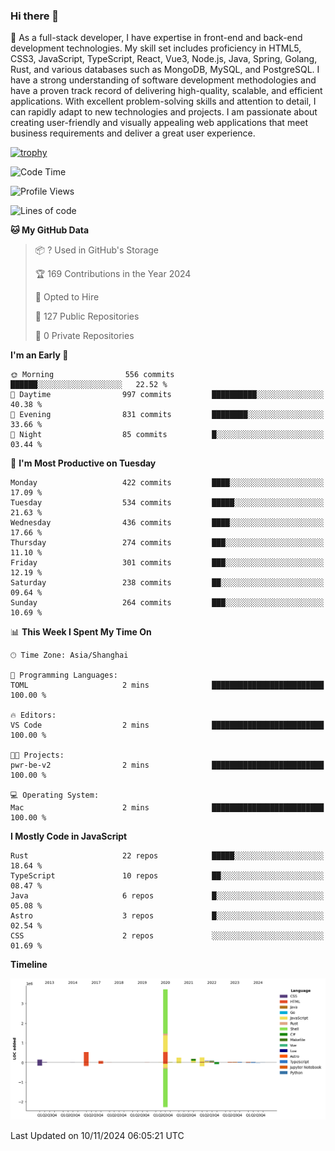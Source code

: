 ### Hi there 👋

🌱 As a full-stack developer, I have expertise in front-end and back-end development technologies. My skill set includes proficiency in HTML5, CSS3, JavaScript, TypeScript, React, Vue3, Node.js, Java, Spring, Golang, Rust, and various databases such as MongoDB, MySQL, and PostgreSQL. I have a strong understanding of software development methodologies and have a proven track record of delivering high-quality, scalable, and efficient applications. With excellent problem-solving skills and attention to detail, I can rapidly adapt to new technologies and projects. I am passionate about creating user-friendly and visually appealing web applications that meet business requirements and deliver a great user experience.

[![trophy](https://github-profile-trophy.vercel.app/?username=elton&rank=SECRET,SSS,SS,S,AAA,AA,A&theme=onedark&no-frame=true&margin-w=10)](https://github.com/ryo-ma/github-profile-trophy)

<!--START_SECTION:waka-->
![Code Time](http://img.shields.io/badge/Code%20Time-1%2C423%20hrs%2026%20mins-blue)

![Profile Views](http://img.shields.io/badge/Profile%20Views-0-blue)

![Lines of code](https://img.shields.io/badge/From%20Hello%20World%20I%27ve%20Written-5.6%20million%20lines%20of%20code-blue)

**🐱 My GitHub Data** 

> 📦 ? Used in GitHub's Storage 
 > 
> 🏆 169 Contributions in the Year 2024
 > 
> 💼 Opted to Hire
 > 
> 📜 127 Public Repositories 
 > 
> 🔑 0 Private Repositories 
 > 
**I'm an Early 🐤** 

```text
🌞 Morning                556 commits         ██████░░░░░░░░░░░░░░░░░░░   22.52 % 
🌆 Daytime                997 commits         ██████████░░░░░░░░░░░░░░░   40.38 % 
🌃 Evening                831 commits         ████████░░░░░░░░░░░░░░░░░   33.66 % 
🌙 Night                  85 commits          █░░░░░░░░░░░░░░░░░░░░░░░░   03.44 % 
```
📅 **I'm Most Productive on Tuesday** 

```text
Monday                   422 commits         ████░░░░░░░░░░░░░░░░░░░░░   17.09 % 
Tuesday                  534 commits         █████░░░░░░░░░░░░░░░░░░░░   21.63 % 
Wednesday                436 commits         ████░░░░░░░░░░░░░░░░░░░░░   17.66 % 
Thursday                 274 commits         ███░░░░░░░░░░░░░░░░░░░░░░   11.10 % 
Friday                   301 commits         ███░░░░░░░░░░░░░░░░░░░░░░   12.19 % 
Saturday                 238 commits         ██░░░░░░░░░░░░░░░░░░░░░░░   09.64 % 
Sunday                   264 commits         ███░░░░░░░░░░░░░░░░░░░░░░   10.69 % 
```


📊 **This Week I Spent My Time On** 

```text
🕑︎ Time Zone: Asia/Shanghai

💬 Programming Languages: 
TOML                     2 mins              █████████████████████████   100.00 % 

🔥 Editors: 
VS Code                  2 mins              █████████████████████████   100.00 % 

🐱‍💻 Projects: 
pwr-be-v2                2 mins              █████████████████████████   100.00 % 

💻 Operating System: 
Mac                      2 mins              █████████████████████████   100.00 % 
```

**I Mostly Code in JavaScript** 

```text
Rust                     22 repos            █████░░░░░░░░░░░░░░░░░░░░   18.64 % 
TypeScript               10 repos            ██░░░░░░░░░░░░░░░░░░░░░░░   08.47 % 
Java                     6 repos             █░░░░░░░░░░░░░░░░░░░░░░░░   05.08 % 
Astro                    3 repos             █░░░░░░░░░░░░░░░░░░░░░░░░   02.54 % 
CSS                      2 repos             ░░░░░░░░░░░░░░░░░░░░░░░░░   01.69 % 
```



**Timeline**

![Lines of Code chart](https://raw.githubusercontent.com/elton/elton/main/assets/bar_graph.png)


 Last Updated on 10/11/2024 06:05:21 UTC
<!--END_SECTION:waka-->

<!--
**elton/elton** is a ✨ _special_ ✨ repository because its `README.md` (this file) appears on your GitHub profile.

Here are some ideas to get you started:

- 🔭 I’m currently working on ...
- 🌱 I’m currently learning ...
- 👯 I’m looking to collaborate on ...
- 🤔 I’m looking for help with ...
- 💬 Ask me about ...
- 📫 How to reach me: ...
- 😄 Pronouns: ...
- ⚡ Fun fact: ...
-->
